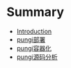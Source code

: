 # Summary

* [Introduction](README.md)
* [pungi部署](docs/pungi部署.md)
* [pungi容器化](docs/pungi容器化.md)
* [pungi源码分析](docs/pungi源码分析.md)

